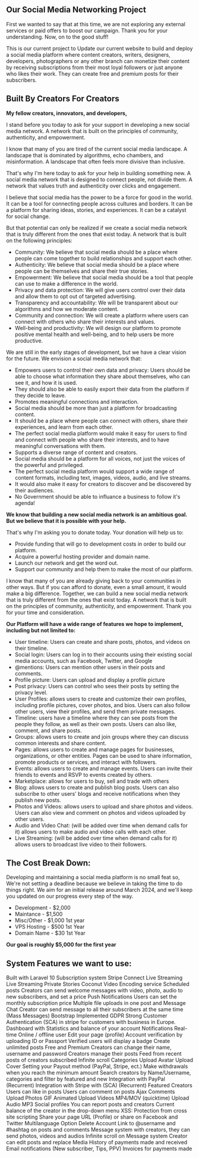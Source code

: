 

## Our Social Media Networking Project

First we wanted to say that at this time, we are not exploring any external services or paid offers to boost our campaign. Thank you for your understanding. Now, on to the good stuff!

This is our current project to Update our current website to build and deploy a social media platform where content creators, writers, designers, developers, photographers or any other branch can monetize their content by receiving subscriptions from their most loyal followers or just anyone who likes their work. They can create free and premium posts for their subscribers.

## Built By Creators For Creators

**My fellow creators, innovators, and developers,**

I stand before you today to ask for your support in developing a new social media network. A network that is built on the principles of community, authenticity, and empowerment.

I know that many of you are tired of the current social media landscape. A landscape that is dominated by algorithms, echo chambers, and misinformation. A landscape that often feels more divisive than inclusive.

That's why I'm here today to ask for your help in building something new. A social media network that is designed to connect people, not divide them. A network that values truth and authenticity over clicks and engagement.

I believe that social media has the power to be a force for good in the world. It can be a tool for connecting people across cultures and borders. It can be a platform for sharing ideas, stories, and experiences. It can be a catalyst for social change.

But that potential can only be realized if we create a social media network that is truly different from the ones that exist today. A network that is built on the following principles:

- Community: We believe that social media should be a place where people can come together to build relationships and support each other.
- Authenticity: We believe that social media should be a place where people can be themselves and share their true stories.
- Empowerment: We believe that social media should be a tool that people can use to make a difference in the world.
- Privacy and data protection: We will give users control over their data and allow them to opt out of targeted advertising.
- Transparency and accountability: We will be transparent about our algorithms and how we moderate content.
- Community and connection: We will create a platform where users can connect with others who share their interests and values.
- Well-being and productivity: We will design our platform to promote positive mental health and well-being, and to help users be more productive.

We are still in the early stages of development, but we have a clear vision for the future. We envision a social media network that:

- Empowers users to control their own data and privacy: Users should be able to choose what information they share about themselves, who can see it, and how it is used.
- They should also be able to easily export their data from the platform if they decide to leave.
- Promotes meaningful connections and interaction.
- Social media should be more than just a platform for broadcasting content.
- It should be a place where people can connect with others, share their experiences, and learn from each other.
- The perfect social media platform would make it easy for users to find and connect with people who share their interests, and to have meaningful conversations with them.
- Supports a diverse range of content and creators.
- Social media should be a platform for all voices, not just the voices of the powerful and privileged.
- The perfect social media platform would support a wide range of content formats, including text, images, videos, audio, and live streams.
- It would also make it easy for creators to discover and be discovered by their audiences.
- No Government should be able to influance a business to follow it's agenda!

**We know that building a new social media network is an ambitious goal. But we believe that it is possible with your help.**

That's why I'm asking you to donate today. Your donation will help us to:

- Provide funding that will go to development costs in order to build our platform.
- Acquire a powerful hosting provider and domain name.
- Launch our network and get the word out.
- Support our community and help them to make the most of our platform.

I know that many of you are already giving back to your communities in other ways. But if you can afford to donate, even a small amount, it would make a big difference. Together, we can build a new social media network that is truly different from the ones that exist today. A network that is built on the principles of community, authenticity, and empowerment. Thank you for your time and consideration.

**Our Platform will have a wide range of features we hope to implement, including but not limited to:**

- User timeline: Users can create and share posts, photos, and videos on their timeline.
- Social login: Users can log in to their accounts using their existing social media accounts, such as Facebook, Twitter, and Google
- @mentions: Users can mention other users in their posts and comments.
- Profile picture: Users can upload and display a profile picture
- Post privacy: Users can control who sees their posts by setting the privacy level.
- User Profiles: allows users to create and customize their own profiles, including profile pictures, cover photos, and bios. Users can also follow other users, view their profiles, and send them private messages.
- Timeline: users have a timeline where they can see posts from the people they follow, as well as their own posts. Users can also like, comment, and share posts.
- Groups: allows users to create and join groups where they can discuss common interests and share content.
- Pages: allows users to create and manage pages for businesses, organizations, or other entities. Pages can be used to share information, promote products or services, and interact with followers.
- Events: allows users to create and manage events. Users can invite their friends to events and RSVP to events created by others.
- Marketplace: allows for users to buy, sell and trade with others
- Blog: allows users to create and publish blog posts. Users can also subscribe to other users' blogs and receive notifications when they publish new posts.
- Photos and Videos: allows users to upload and share photos and videos. Users can also view and comment on photos and videos uploaded by other users.
- Audio and Video Chat: (will be added over time when demand calls for it) allows users to make audio and video calls with each other.
- Live Streaming: (will be added over time when demand calls for it) allows users to broadcast live video to their followers.

## The Cost Break Down:

Developing and maintaining a social media platform is no small feat so, We're not setting a deadline because we believe in taking the time to do things right. We aim for an initial release around March 2024, and we'll keep you updated on our progress every step of the way.

- Development - $2,000
- Maintance - $1,500
- Misc/Other - $1,000 1st year
- VPS Hosting - $500 1st Year
- Domain Name - $30 1st Year

**Our goal is roughly $5,000 for the first year**

## System Features we want to use:

Built with Laravel 10
Subscription system
Stripe Connect
Live Streaming
Live Streaming Private
Stories
Coconut Video Encoding service
Scheduled posts
Creators can send welcome messages with video, photo, audio to new subscribers, and set a price
Push Notifications
Users can set the monthly subscription price
Multiple file uploads in one post and Message Chat
Creator can send message to all their subscribers at the same time (Mass Messages)
Bootstrap
Implemented GDPR
Strong Customer Authentication (SCA) in stripe for customers with business in Europe.
Dashboard with Statistics and balance of your account
Notifications Real-time
Online / offline user
Edit your page (profile)
Account verification by uploading ID or Passport
Verified users will display a badge
Create unlimited posts Free and Premium
Creators can change their name, username and password
Creators manage their posts
Feed from recent posts of creators subscribed
Infinite scroll
Categories
Upload Avatar
Upload Cover
Setting your Payout method (PayPal, Stripe, ect.)
Make withdrawals when you reach the minimum amount
Search creators by Name/Username, categories and filter by featured and new
Integration with PayPal (Recurrent)
Integration with Stripe with (SCA) (Recurrent)
Featured Creators
Users can like in posts
Users can comment on posts
Ajax Comments
Upload Photos
GIF Animated
Upload Videos MP4/MOV (quicktime)
Upload Audio MP3
Social profiles
You can report posts and creators
Current balance of the creator in the drop-down menu
XSS: Protection from cross site scripting
Share your page URL (Profile) or share on Facebook and Twitter
Multilanguage
Option Delete Account
Link to @username and #hashtag on posts and comments
Message system with creators, they can send photos, videos and audios
Infinite scroll on Message system
Creator can edit posts and replace Media
History of payments made and received
Email notifications (New subscriber, Tips, PPV)
Invoices for payments made
